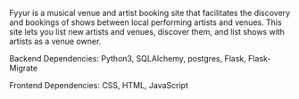 Fyyur is a musical venue and artist booking site that facilitates the discovery and bookings of shows between local performing artists and venues.
This site lets you list new artists and venues, discover them, and list shows with artists as a venue owner.

Backend Dependencies: Python3, SQLAlchemy, postgres, Flask, Flask-Migrate

Frontend Dependencies: CSS, HTML, JavaScript 

